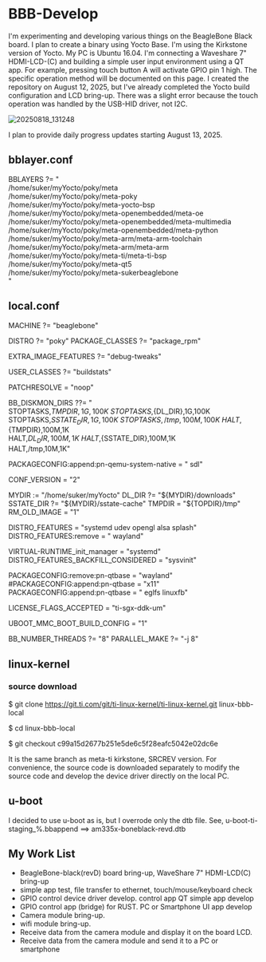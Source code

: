 # BBB-Develop

I'm experimenting and developing various things on the BeagleBone Black board.
I plan to create a binary using Yocto Base.
I'm using the Kirkstone version of Yocto.
My PC is Ubuntu 16.04.
I'm connecting a Waveshare 7" HDMI-LCD-(C) and building a simple user input environment using a QT app. For example, pressing touch button A will activate GPIO pin 1 high. The specific operation method will be documented on this page.
I created the repository on August 12, 2025, but I've already completed the Yocto build configuration and LCD bring-up. There was a slight error because the touch operation was handled by the USB-HID driver, not I2C.

![20250818_131248](https://github.com/user-attachments/assets/bf92755b-ffc1-4963-860f-cb77fa87d6d7)


I plan to provide daily progress updates starting August 13, 2025.

## bblayer.conf
BBLAYERS ?= " \
  /home/suker/myYocto/poky/meta \
  /home/suker/myYocto/poky/meta-poky \
  /home/suker/myYocto/poky/meta-yocto-bsp \
  /home/suker/myYocto/poky/meta-openembedded/meta-oe \
  /home/suker/myYocto/poky/meta-openembedded/meta-multimedia \
  /home/suker/myYocto/poky/meta-openembedded/meta-python \
  /home/suker/myYocto/poky/meta-arm/meta-arm-toolchain \
  /home/suker/myYocto/poky/meta-arm/meta-arm \
  /home/suker/myYocto/poky/meta-ti/meta-ti-bsp \
  /home/suker/myYocto/poky/meta-qt5 \
  /home/suker/myYocto/poky/meta-sukerbeaglebone \
  "
  
## local.conf
MACHINE ?= "beaglebone"

DISTRO ?= "poky"
PACKAGE_CLASSES ?= "package_rpm"

EXTRA_IMAGE_FEATURES ?= "debug-tweaks"

USER_CLASSES ?= "buildstats"

PATCHRESOLVE = "noop"

BB_DISKMON_DIRS ??= "\
    STOPTASKS,${TMPDIR},1G,100K \
    STOPTASKS,${DL_DIR},1G,100K \
    STOPTASKS,${SSTATE_DIR},1G,100K \
    STOPTASKS,/tmp,100M,100K \
    HALT,${TMPDIR},100M,1K \
    HALT,${DL_DIR},100M,1K \
    HALT,${SSTATE_DIR},100M,1K \
    HALT,/tmp,10M,1K"

PACKAGECONFIG:append:pn-qemu-system-native = " sdl"

CONF_VERSION = "2"

MYDIR := "/home/suker/myYocto"
DL_DIR ?= "${MYDIR}/downloads"
SSTATE_DIR ?= "${MYDIR}/sstate-cache"
TMPDIR = "${TOPDIR}/tmp"
RM_OLD_IMAGE = "1"

DISTRO_FEATURES = "systemd udev opengl alsa splash"
DISTRO_FEATURES:remove = " wayland"

VIRTUAL-RUNTIME_init_manager = "systemd"
DISTRO_FEATURES_BACKFILL_CONSIDERED = "sysvinit"

PACKAGECONFIG:remove:pn-qtbase = "wayland"
#PACKAGECONFIG:append:pn-qtbase = "x11"
PACKAGECONFIG:append:pn-qtbase = " eglfs linuxfb"

LICENSE_FLAGS_ACCEPTED = "ti-sgx-ddk-um"

UBOOT_MMC_BOOT_BUILD_CONFIG = "1"

BB_NUMBER_THREADS ?= "8"
PARALLEL_MAKE ?= "-j 8"


## linux-kernel
### source download
  $ git clone https://git.ti.com/git/ti-linux-kernel/ti-linux-kernel.git linux-bbb-local
  
  $ cd linux-bbb-local
  
  $ git checkout c99a15d2677b251e5de6c5f28eafc5042e02dc6e
  
  
  It is the same branch as meta-ti kirkstone, SRCREV version.
  For convenience, the source code is downloaded separately to modify the source code and develop the device driver directly on the local PC.


## u-boot
  I decided to use u-boot as is, but I overrode only the dtb file.
  See, u-boot-ti-staging_%.bbappend  ==> am335x-boneblack-revd.dtb

## My Work List
* BeagleBone-black(revD) board bring-up, WaveShare 7" HDMI-LCD(C) bring-up
* simple app test, file transfer to ethernet, touch/mouse/keyboard check
* GPIO control device driver develop. control app QT simple app develop
* GPIO control app (bridge) for RUST. PC or Smartphone UI app develop
* Camera module bring-up.
* wifi module bring-up.
* Receive data from the camera module and display it on the board LCD.
* Receive data from the camera module and send it to a PC or smartphone
